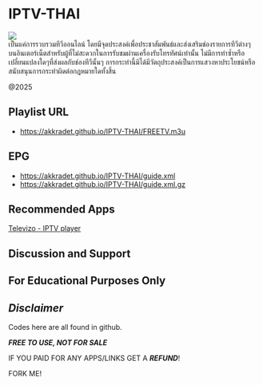 # IPTV-THAI
![](https://img.shields.io/badge/Update-2025.05.21-brightgreen?style=for-the-badge)\
เป็นแค่การรวบรวมทีวีออนไลน์ โดยมีจุดประสงค์เพื่อประชาสัมพันธ์และส่งเสริมช่องรายการทีวีต่างๆ บนอินเตอร์เน็ตสำหรับผู้ที่ไม่สะดวกในการรับชมผ่านเครื่องรับโทรทัศน์เท่านั้น 
ไม่มีการทำซ้ำหรือเปลี่ยนแปลงใดๆที่ส่งผลกับช่องทีวีนั้นๆ การกระทำนี้มิได้มีวัตถุประสงค์เป็นการแสวงหาประโยชน์หรือสนับสนุนการกระทำผิดต่อกฎหมายใดทั้งสิ้น

@2025

## Playlist URL
- https://akkradet.github.io/IPTV-THAI/FREETV.m3u

## EPG

- https://akkradet.github.io/IPTV-THAI/guide.xml
- https://akkradet.github.io/IPTV-THAI/guide.xml.gz

## Recommended Apps
[Televizo - IPTV player](https://play.google.com/store/apps/details?id=com.ottplay.ottplay)

## Discussion and Support 


## For Educational Purposes Only

## ***Disclaimer***

Codes here are all found in github.

***FREE TO USE, NOT FOR SALE***

IF YOU PAID FOR ANY APPS/LINKS GET A ***REFUND***!

FORK ME!